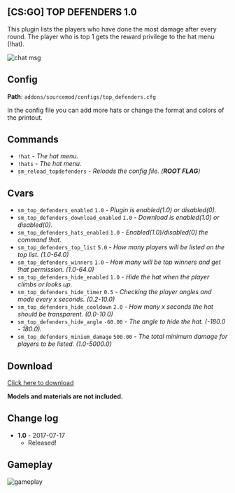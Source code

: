 ## [CS:GO] TOP DEFENDERS 1.0
This plugin lists the players who have done the most damage after every round. The player who is top 1 gets the reward privilege to the hat menu (!hat).

![chat msg](https://image.ibb.co/kfxaqF/chat.jpg)
## Config 
**Path**: `addons/sourcemod/configs/top_defenders.cfg`

In the config file you can add more hats or change the format and colors of the printout.

## Commands
  - `!hat` - *_The hat menu._*
  - `!hats` - *_The hat menu._*
  - `sm_reload_topdefenders` - *_Reloads the config file. (**ROOT FLAG**)_*
## Cvars
  - `sm_top_defenders_enabled` `1.0` - *_Plugin is enabled(1.0) or disabled(0)._*
  - `sm_top_defenders_download_enabled` `1.0` - *_Download is enabled(1.0) or disabled(0)._*
  - `sm_top_defenders_hats_enabled` `1.0` - *_Enabled(1.0)/disabled(0) the command !hat._*
  - `sm_top_defenders_top_list` `5.0` - *_How many players will be listed on the top list. (1.0-64.0)_*
  - `sm_top_defenders_winners` `1.0` - *_How many will be top winners and get !hat permission. (1.0-64.0)_*
  - `sm_top_defenders_hide_enabled` `1.0` - *_Hide the hat when the player climbs or looks up._*
  - `sm_top_defenders_hide_timer` `0.5` - *_Checking the player angles and mode every x seconds. (0.2-10.0)_*
  - `sm_top_defenders_hide_cooldown` `2.0` - *_How many x seconds the hat should be transparent. (0.0-10.0)_*
  - `sm_top_defenders_hide_angle` `-60.00` - *_The angle to hide the hat. (-180.0 - 180.0)._*
  - `sm_top_defenders_minium_damage` `500.00` - *_The total minimum damage for players to be listed. (1.0-5000.0)_*

## Download

[Click here to download](https://github.com/IT-KiLLER/CSGO-TOP-DEFENDERS/archive/master.zip)

**Models and materials are not included.**

## Change log
- **1.0** - 2017-07-17
  - Released!
  
## Gameplay
![gameplay](https://image.ibb.co/c04zHv/gameplay.jpg)
